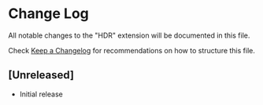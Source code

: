 # Change Log

All notable changes to the "HDR" extension will be documented in this file.

Check [Keep a Changelog](http://keepachangelog.com/) for recommendations on how to structure this file.

## [Unreleased]

- Initial release
